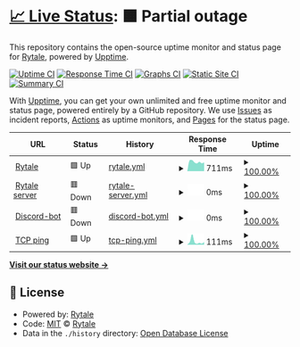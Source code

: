 # [📈 Live Status](https://Rytale.github.io/Statuspage-v2): <!--live status--> **🟧 Partial outage**

This repository contains the open-source uptime monitor and status page for [Rytale](https://Rytale.github.io/Statuspage-v2), powered by [Upptime](https://github.com/upptime/upptime).

[![Uptime CI](https://github.com/Rytale/Statuspage-v2/workflows/Uptime%20CI/badge.svg)](https://github.com/upptime/upptime/actions?query=workflow%3A%22Uptime+CI%22)
[![Response Time CI](https://github.com/Rytale/Statuspage-v2/workflows/Response%20Time%20CI/badge.svg)](https://github.com/upptime/upptime/actions?query=workflow%3A%22Response+Time+CI%22)
[![Graphs CI](https://github.com/Rytale/Statuspage-v2/workflows/Graphs%20CI/badge.svg)](https://github.com/upptime/upptime/actions?query=workflow%3A%22Graphs+CI%22)
[![Static Site CI](https://github.com/Rytale/Statuspage-v2/workflows/Static%20Site%20CI/badge.svg)](https://github.com/upptime/upptime/actions?query=workflow%3A%22Static+Site+CI%22)
[![Summary CI](https://github.com/Rytale/Statuspage-v2/workflows/Summary%20CI/badge.svg)](https://github.com/upptime/upptime/actions?query=workflow%3A%22Summary+CI%22)

With [Upptime](https://upptime.js.org), you can get your own unlimited and free uptime monitor and status page, powered entirely by a GitHub repository. We use [Issues](https://github.com/Rytale/Statuspage-v2/issues) as incident reports, [Actions](https://github.com/Rytale/Statuspage-v2/actions) as uptime monitors, and [Pages](https://Rytale.github.io/Statuspage-v2) for the status page.

<!--start: status pages-->
<!-- This summary is generated by Upptime (https://github.com/upptime/upptime) -->
<!-- Do not edit this manually, your changes will be overwritten -->
<!-- prettier-ignore -->
| URL | Status | History | Response Time | Uptime |
| --- | ------ | ------- | ------------- | ------ |
| <img alt="" src="https://favicons.githubusercontent.com/rytale.net" height="13"> [Rytale](https://Rytale.net) | 🟩 Up | [rytale.yml](https://github.com/Rytale/Statuspage/commits/HEAD/history/rytale.yml) | <details><summary><img alt="Response time graph" src="./graphs/rytale/response-time-week.png" height="20"> 711ms</summary><br><a href="https://Rytale.github.io/Statuspage/history/rytale"><img alt="Response time 1430" src="https://img.shields.io/endpoint?url=https%3A%2F%2Fraw.githubusercontent.com%2FRytale%2FStatuspage%2FHEAD%2Fapi%2Frytale%2Fresponse-time.json"></a><br><a href="https://Rytale.github.io/Statuspage/history/rytale"><img alt="24-hour response time 718" src="https://img.shields.io/endpoint?url=https%3A%2F%2Fraw.githubusercontent.com%2FRytale%2FStatuspage%2FHEAD%2Fapi%2Frytale%2Fresponse-time-day.json"></a><br><a href="https://Rytale.github.io/Statuspage/history/rytale"><img alt="7-day response time 711" src="https://img.shields.io/endpoint?url=https%3A%2F%2Fraw.githubusercontent.com%2FRytale%2FStatuspage%2FHEAD%2Fapi%2Frytale%2Fresponse-time-week.json"></a><br><a href="https://Rytale.github.io/Statuspage/history/rytale"><img alt="30-day response time 1220" src="https://img.shields.io/endpoint?url=https%3A%2F%2Fraw.githubusercontent.com%2FRytale%2FStatuspage%2FHEAD%2Fapi%2Frytale%2Fresponse-time-month.json"></a><br><a href="https://Rytale.github.io/Statuspage/history/rytale"><img alt="1-year response time 1534" src="https://img.shields.io/endpoint?url=https%3A%2F%2Fraw.githubusercontent.com%2FRytale%2FStatuspage%2FHEAD%2Fapi%2Frytale%2Fresponse-time-year.json"></a></details> | <details><summary><a href="https://Rytale.github.io/Statuspage/history/rytale">100.00%</a></summary><a href="https://Rytale.github.io/Statuspage/history/rytale"><img alt="All-time uptime 100.00%" src="https://img.shields.io/endpoint?url=https%3A%2F%2Fraw.githubusercontent.com%2FRytale%2FStatuspage%2FHEAD%2Fapi%2Frytale%2Fuptime.json"></a><br><a href="https://Rytale.github.io/Statuspage/history/rytale"><img alt="24-hour uptime 100.00%" src="https://img.shields.io/endpoint?url=https%3A%2F%2Fraw.githubusercontent.com%2FRytale%2FStatuspage%2FHEAD%2Fapi%2Frytale%2Fuptime-day.json"></a><br><a href="https://Rytale.github.io/Statuspage/history/rytale"><img alt="7-day uptime 100.00%" src="https://img.shields.io/endpoint?url=https%3A%2F%2Fraw.githubusercontent.com%2FRytale%2FStatuspage%2FHEAD%2Fapi%2Frytale%2Fuptime-week.json"></a><br><a href="https://Rytale.github.io/Statuspage/history/rytale"><img alt="30-day uptime 100.00%" src="https://img.shields.io/endpoint?url=https%3A%2F%2Fraw.githubusercontent.com%2FRytale%2FStatuspage%2FHEAD%2Fapi%2Frytale%2Fuptime-month.json"></a><br><a href="https://Rytale.github.io/Statuspage/history/rytale"><img alt="1-year uptime 100.00%" src="https://img.shields.io/endpoint?url=https%3A%2F%2Fraw.githubusercontent.com%2FRytale%2FStatuspage%2FHEAD%2Fapi%2Frytale%2Fuptime-year.json"></a></details>
| <img alt="" src="https://favicons.githubusercontent.com/137.74.5.163" height="13"> [Rytale server](http://137.74.5.163:6817) | 🟥 Down | [rytale-server.yml](https://github.com/Rytale/Statuspage/commits/HEAD/history/rytale-server.yml) | <details><summary><img alt="Response time graph" src="./graphs/rytale-server/response-time-week.png" height="20"> 0ms</summary><br><a href="https://Rytale.github.io/Statuspage/history/rytale-server"><img alt="Response time 248" src="https://img.shields.io/endpoint?url=https%3A%2F%2Fraw.githubusercontent.com%2FRytale%2FStatuspage%2FHEAD%2Fapi%2Frytale-server%2Fresponse-time.json"></a><br><a href="https://Rytale.github.io/Statuspage/history/rytale-server"><img alt="24-hour response time 0" src="https://img.shields.io/endpoint?url=https%3A%2F%2Fraw.githubusercontent.com%2FRytale%2FStatuspage%2FHEAD%2Fapi%2Frytale-server%2Fresponse-time-day.json"></a><br><a href="https://Rytale.github.io/Statuspage/history/rytale-server"><img alt="7-day response time 0" src="https://img.shields.io/endpoint?url=https%3A%2F%2Fraw.githubusercontent.com%2FRytale%2FStatuspage%2FHEAD%2Fapi%2Frytale-server%2Fresponse-time-week.json"></a><br><a href="https://Rytale.github.io/Statuspage/history/rytale-server"><img alt="30-day response time 0" src="https://img.shields.io/endpoint?url=https%3A%2F%2Fraw.githubusercontent.com%2FRytale%2FStatuspage%2FHEAD%2Fapi%2Frytale-server%2Fresponse-time-month.json"></a><br><a href="https://Rytale.github.io/Statuspage/history/rytale-server"><img alt="1-year response time 0" src="https://img.shields.io/endpoint?url=https%3A%2F%2Fraw.githubusercontent.com%2FRytale%2FStatuspage%2FHEAD%2Fapi%2Frytale-server%2Fresponse-time-year.json"></a></details> | <details><summary><a href="https://Rytale.github.io/Statuspage/history/rytale-server">100.00%</a></summary><a href="https://Rytale.github.io/Statuspage/history/rytale-server"><img alt="All-time uptime 100.00%" src="https://img.shields.io/endpoint?url=https%3A%2F%2Fraw.githubusercontent.com%2FRytale%2FStatuspage%2FHEAD%2Fapi%2Frytale-server%2Fuptime.json"></a><br><a href="https://Rytale.github.io/Statuspage/history/rytale-server"><img alt="24-hour uptime 100.00%" src="https://img.shields.io/endpoint?url=https%3A%2F%2Fraw.githubusercontent.com%2FRytale%2FStatuspage%2FHEAD%2Fapi%2Frytale-server%2Fuptime-day.json"></a><br><a href="https://Rytale.github.io/Statuspage/history/rytale-server"><img alt="7-day uptime 100.00%" src="https://img.shields.io/endpoint?url=https%3A%2F%2Fraw.githubusercontent.com%2FRytale%2FStatuspage%2FHEAD%2Fapi%2Frytale-server%2Fuptime-week.json"></a><br><a href="https://Rytale.github.io/Statuspage/history/rytale-server"><img alt="30-day uptime 100.00%" src="https://img.shields.io/endpoint?url=https%3A%2F%2Fraw.githubusercontent.com%2FRytale%2FStatuspage%2FHEAD%2Fapi%2Frytale-server%2Fuptime-month.json"></a><br><a href="https://Rytale.github.io/Statuspage/history/rytale-server"><img alt="1-year uptime 100.00%" src="https://img.shields.io/endpoint?url=https%3A%2F%2Fraw.githubusercontent.com%2FRytale%2FStatuspage%2FHEAD%2Fapi%2Frytale-server%2Fuptime-year.json"></a></details>
| <img alt="" src="https://favicons.githubusercontent.com/asdasdasdasdsa.com" height="13"> [Discord-bot](https://asdasdasdasdsa.com) | 🟥 Down | [discord-bot.yml](https://github.com/Rytale/Statuspage/commits/HEAD/history/discord-bot.yml) | <details><summary><img alt="Response time graph" src="./graphs/discord-bot/response-time-week.png" height="20"> 0ms</summary><br><a href="https://Rytale.github.io/Statuspage/history/discord-bot"><img alt="Response time 105" src="https://img.shields.io/endpoint?url=https%3A%2F%2Fraw.githubusercontent.com%2FRytale%2FStatuspage%2FHEAD%2Fapi%2Fdiscord-bot%2Fresponse-time.json"></a><br><a href="https://Rytale.github.io/Statuspage/history/discord-bot"><img alt="24-hour response time 0" src="https://img.shields.io/endpoint?url=https%3A%2F%2Fraw.githubusercontent.com%2FRytale%2FStatuspage%2FHEAD%2Fapi%2Fdiscord-bot%2Fresponse-time-day.json"></a><br><a href="https://Rytale.github.io/Statuspage/history/discord-bot"><img alt="7-day response time 0" src="https://img.shields.io/endpoint?url=https%3A%2F%2Fraw.githubusercontent.com%2FRytale%2FStatuspage%2FHEAD%2Fapi%2Fdiscord-bot%2Fresponse-time-week.json"></a><br><a href="https://Rytale.github.io/Statuspage/history/discord-bot"><img alt="30-day response time 0" src="https://img.shields.io/endpoint?url=https%3A%2F%2Fraw.githubusercontent.com%2FRytale%2FStatuspage%2FHEAD%2Fapi%2Fdiscord-bot%2Fresponse-time-month.json"></a><br><a href="https://Rytale.github.io/Statuspage/history/discord-bot"><img alt="1-year response time 0" src="https://img.shields.io/endpoint?url=https%3A%2F%2Fraw.githubusercontent.com%2FRytale%2FStatuspage%2FHEAD%2Fapi%2Fdiscord-bot%2Fresponse-time-year.json"></a></details> | <details><summary><a href="https://Rytale.github.io/Statuspage/history/discord-bot">100.00%</a></summary><a href="https://Rytale.github.io/Statuspage/history/discord-bot"><img alt="All-time uptime 100.00%" src="https://img.shields.io/endpoint?url=https%3A%2F%2Fraw.githubusercontent.com%2FRytale%2FStatuspage%2FHEAD%2Fapi%2Fdiscord-bot%2Fuptime.json"></a><br><a href="https://Rytale.github.io/Statuspage/history/discord-bot"><img alt="24-hour uptime 100.00%" src="https://img.shields.io/endpoint?url=https%3A%2F%2Fraw.githubusercontent.com%2FRytale%2FStatuspage%2FHEAD%2Fapi%2Fdiscord-bot%2Fuptime-day.json"></a><br><a href="https://Rytale.github.io/Statuspage/history/discord-bot"><img alt="7-day uptime 100.00%" src="https://img.shields.io/endpoint?url=https%3A%2F%2Fraw.githubusercontent.com%2FRytale%2FStatuspage%2FHEAD%2Fapi%2Fdiscord-bot%2Fuptime-week.json"></a><br><a href="https://Rytale.github.io/Statuspage/history/discord-bot"><img alt="30-day uptime 100.00%" src="https://img.shields.io/endpoint?url=https%3A%2F%2Fraw.githubusercontent.com%2FRytale%2FStatuspage%2FHEAD%2Fapi%2Fdiscord-bot%2Fuptime-month.json"></a><br><a href="https://Rytale.github.io/Statuspage/history/discord-bot"><img alt="1-year uptime 100.00%" src="https://img.shields.io/endpoint?url=https%3A%2F%2Fraw.githubusercontent.com%2FRytale%2FStatuspage%2FHEAD%2Fapi%2Fdiscord-bot%2Fuptime-year.json"></a></details>
| <img alt="" src="https://favicons.githubusercontent.com/null" height="13"> [TCP ping](1.1.1.1) | 🟩 Up | [tcp-ping.yml](https://github.com/Rytale/Statuspage/commits/HEAD/history/tcp-ping.yml) | <details><summary><img alt="Response time graph" src="./graphs/tcp-ping/response-time-week.png" height="20"> 111ms</summary><br><a href="https://Rytale.github.io/Statuspage/history/tcp-ping"><img alt="Response time 54" src="https://img.shields.io/endpoint?url=https%3A%2F%2Fraw.githubusercontent.com%2FRytale%2FStatuspage%2FHEAD%2Fapi%2Ftcp-ping%2Fresponse-time.json"></a><br><a href="https://Rytale.github.io/Statuspage/history/tcp-ping"><img alt="24-hour response time 100" src="https://img.shields.io/endpoint?url=https%3A%2F%2Fraw.githubusercontent.com%2FRytale%2FStatuspage%2FHEAD%2Fapi%2Ftcp-ping%2Fresponse-time-day.json"></a><br><a href="https://Rytale.github.io/Statuspage/history/tcp-ping"><img alt="7-day response time 111" src="https://img.shields.io/endpoint?url=https%3A%2F%2Fraw.githubusercontent.com%2FRytale%2FStatuspage%2FHEAD%2Fapi%2Ftcp-ping%2Fresponse-time-week.json"></a><br><a href="https://Rytale.github.io/Statuspage/history/tcp-ping"><img alt="30-day response time 68" src="https://img.shields.io/endpoint?url=https%3A%2F%2Fraw.githubusercontent.com%2FRytale%2FStatuspage%2FHEAD%2Fapi%2Ftcp-ping%2Fresponse-time-month.json"></a><br><a href="https://Rytale.github.io/Statuspage/history/tcp-ping"><img alt="1-year response time 57" src="https://img.shields.io/endpoint?url=https%3A%2F%2Fraw.githubusercontent.com%2FRytale%2FStatuspage%2FHEAD%2Fapi%2Ftcp-ping%2Fresponse-time-year.json"></a></details> | <details><summary><a href="https://Rytale.github.io/Statuspage/history/tcp-ping">100.00%</a></summary><a href="https://Rytale.github.io/Statuspage/history/tcp-ping"><img alt="All-time uptime 100.00%" src="https://img.shields.io/endpoint?url=https%3A%2F%2Fraw.githubusercontent.com%2FRytale%2FStatuspage%2FHEAD%2Fapi%2Ftcp-ping%2Fuptime.json"></a><br><a href="https://Rytale.github.io/Statuspage/history/tcp-ping"><img alt="24-hour uptime 100.00%" src="https://img.shields.io/endpoint?url=https%3A%2F%2Fraw.githubusercontent.com%2FRytale%2FStatuspage%2FHEAD%2Fapi%2Ftcp-ping%2Fuptime-day.json"></a><br><a href="https://Rytale.github.io/Statuspage/history/tcp-ping"><img alt="7-day uptime 100.00%" src="https://img.shields.io/endpoint?url=https%3A%2F%2Fraw.githubusercontent.com%2FRytale%2FStatuspage%2FHEAD%2Fapi%2Ftcp-ping%2Fuptime-week.json"></a><br><a href="https://Rytale.github.io/Statuspage/history/tcp-ping"><img alt="30-day uptime 100.00%" src="https://img.shields.io/endpoint?url=https%3A%2F%2Fraw.githubusercontent.com%2FRytale%2FStatuspage%2FHEAD%2Fapi%2Ftcp-ping%2Fuptime-month.json"></a><br><a href="https://Rytale.github.io/Statuspage/history/tcp-ping"><img alt="1-year uptime 100.00%" src="https://img.shields.io/endpoint?url=https%3A%2F%2Fraw.githubusercontent.com%2FRytale%2FStatuspage%2FHEAD%2Fapi%2Ftcp-ping%2Fuptime-year.json"></a></details>

<!--end: status pages-->

[**Visit our status website →**](https://Rytale.github.io/Statuspage-v2)

## 📄 License

- Powered by: [Rytale](https://rytale.net)
- Code: [MIT](./LICENSE) © [Rytale](https://Rytale.github.io/Statuspage-v2)
- Data in the `./history` directory: [Open Database License](https://opendatacommons.org/licenses/odbl/1-0/)
